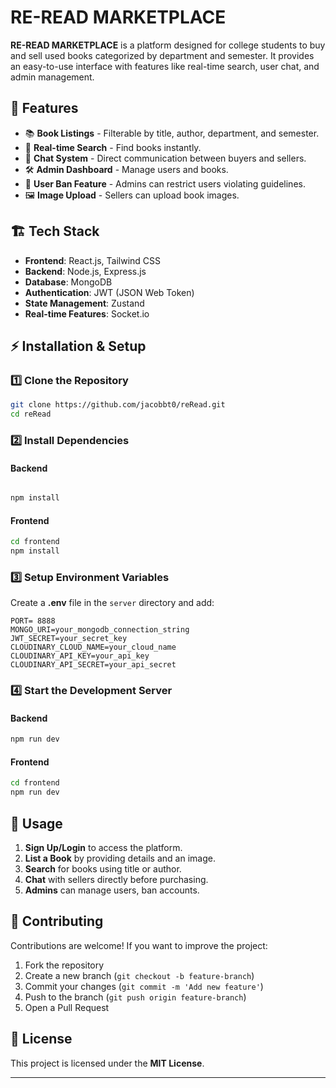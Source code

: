 # RE-READ MARKETPLACE

**RE-READ MARKETPLACE** is a platform designed for college students to buy and sell used books categorized by department and semester. It provides an easy-to-use interface with features like real-time search, user chat, and admin management.

## 🚀 Features

- 📚 **Book Listings** - Filterable by title, author, department, and semester.
- 🔎 **Real-time Search** - Find books instantly.
- 💬 **Chat System** - Direct communication between buyers and sellers.
- 🛠️ **Admin Dashboard** - Manage users and books.
- 🚨 **User Ban Feature** - Admins can restrict users violating guidelines.
- 🖼️ **Image Upload** - Sellers can upload book images.


## 🏗️ Tech Stack

- **Frontend**: React.js, Tailwind CSS
- **Backend**: Node.js, Express.js
- **Database**: MongoDB
- **Authentication**: JWT (JSON Web Token)
- **State Management**: Zustand
- **Real-time Features**: Socket.io

## ⚡ Installation & Setup

### 1️⃣ Clone the Repository
```bash
git clone https://github.com/jacobbt0/reRead.git
cd reRead
```

### 2️⃣ Install Dependencies
#### Backend
```bash

npm install
```
#### Frontend
```bash
cd frontend
npm install
```

### 3️⃣ Setup Environment Variables
Create a **.env** file in the `server` directory and add:
```env
PORT= 8888
MONGO_URI=your_mongodb_connection_string
JWT_SECRET=your_secret_key
CLOUDINARY_CLOUD_NAME=your_cloud_name
CLOUDINARY_API_KEY=your_api_key
CLOUDINARY_API_SECRET=your_api_secret
```

### 4️⃣ Start the Development Server
#### Backend
```bash
npm run dev
```
#### Frontend
```bash
cd frontend
npm run dev
```

## 📌 Usage
1. **Sign Up/Login** to access the platform.
2. **List a Book** by providing details and an image.
3. **Search** for books using title or author.
4. **Chat** with sellers directly before purchasing.
5. **Admins** can manage users, ban accounts.



## 🤝 Contributing
Contributions are welcome! If you want to improve the project:
1. Fork the repository
2. Create a new branch (`git checkout -b feature-branch`)
3. Commit your changes (`git commit -m 'Add new feature'`)
4. Push to the branch (`git push origin feature-branch`)
5. Open a Pull Request

## 📜 License
This project is licensed under the **MIT License**.

---



